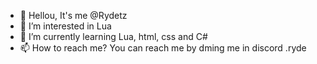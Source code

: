 - 👋 Hellou, It's me @Rydetz
- 👀 I’m interested in Lua
- 🌱 I’m currently learning Lua, html, css and C#
- 📫 How to reach me? You can reach me by dming me in discord .ryde

<!---
Rydetz/Rydetz is a ✨ special ✨ repository because its `README.md` (this file) appears on your GitHub profile.
You can click the Preview link to take a look at your changes.
--->
